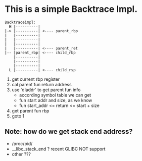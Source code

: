 # This is a simple Backtrace Impl.

```
Backtraceimpl:
  H |----------|
|-> |----------| <---- parent_rbp
|   |----------|
|   |----------|
|   |----------|
|   |----------| <---- parent_ret
|-- |parent_rbp| <---- child_rbp
    |----------|
    |----------|
    |----------|
  L |----------| <---- child_rsp 
```

1. get current rbp register
2. cal parent fun return address
3. use 'dladdr' to get parent fun info
	- according symbol table we can get
	- fun start addr and size, as we know
	- fun start_addr <= return <= start + size
4. get parent fun rbp
5. goto 1

##	Note: how do we get stack end address?
- /proc/pid/
- __libc_stack_end ? recent GLIBC NOT support
- other ???

